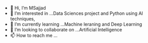 - 👋 Hi, I’m MSajjad
- 👀 I’m interested in ...Data Sciences project and Python using AI techniques, 
- 🌱 I’m currently learning ...Machine leraning and Deep Learning
- 💞️ I’m looking to collaborate on ...Artificial Intelligence 
- 📫 How to reach me ...

<!---
msajjad1/msajjad1 is a ✨ special ✨ repository because its `README.md` (this file) appears on your GitHub profile.
You can click the Preview link to take a look at your changes.
--->
